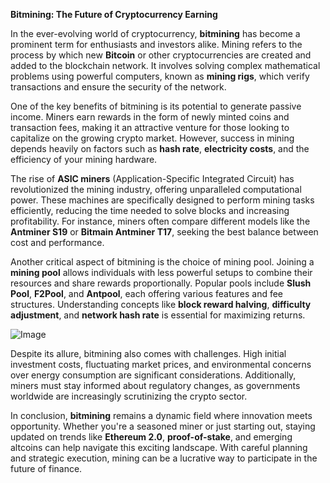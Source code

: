 **Bitmining: The Future of Cryptocurrency Earning**

In the ever-evolving world of cryptocurrency, **bitmining** has become a prominent term for enthusiasts and investors alike. Mining refers to the process by which new **Bitcoin** or other cryptocurrencies are created and added to the blockchain network. It involves solving complex mathematical problems using powerful computers, known as **mining rigs**, which verify transactions and ensure the security of the network.

One of the key benefits of bitmining is its potential to generate passive income. Miners earn rewards in the form of newly minted coins and transaction fees, making it an attractive venture for those looking to capitalize on the growing crypto market. However, success in mining depends heavily on factors such as **hash rate**, **electricity costs**, and the efficiency of your mining hardware.

The rise of **ASIC miners** (Application-Specific Integrated Circuit) has revolutionized the mining industry, offering unparalleled computational power. These machines are specifically designed to perform mining tasks efficiently, reducing the time needed to solve blocks and increasing profitability. For instance, miners often compare different models like the **Antminer S19** or **Bitmain Antminer T17**, seeking the best balance between cost and performance.

Another critical aspect of bitmining is the choice of mining pool. Joining a **mining pool** allows individuals with less powerful setups to combine their resources and share rewards proportionally. Popular pools include **Slush Pool**, **F2Pool**, and **Antpool**, each offering various features and fee structures. Understanding concepts like **block reward halving**, **difficulty adjustment**, and **network hash rate** is essential for maximizing returns.

![Image](https://github.com/user-attachments/assets/b8266eee-691e-4ee1-99ef-bfa10d234fd4)

Despite its allure, bitmining also comes with challenges. High initial investment costs, fluctuating market prices, and environmental concerns over energy consumption are significant considerations. Additionally, miners must stay informed about regulatory changes, as governments worldwide are increasingly scrutinizing the crypto sector.

In conclusion, **bitmining** remains a dynamic field where innovation meets opportunity. Whether you're a seasoned miner or just starting out, staying updated on trends like **Ethereum 2.0**, **proof-of-stake**, and emerging altcoins can help navigate this exciting landscape. With careful planning and strategic execution, mining can be a lucrative way to participate in the future of finance.